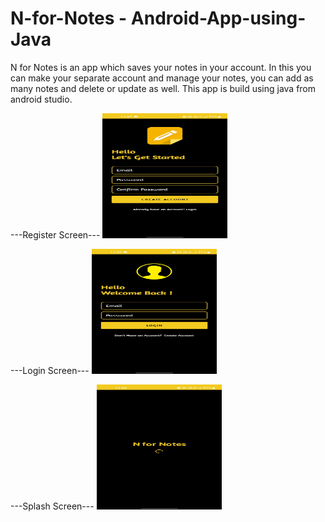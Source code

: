 # N-for-Notes - Android-App-using-Java

N for Notes is an app which saves your notes in your account. In this you can make your separate account and manage your notes, you can add as many notes and delete or update as well. This app is build using java from android studio.

---Register Screen---
<img src="register.jpg" width="200px" height="200px"/>

---Login Screen---
<img src="login.jpg" width="200px" height="200px"/>

---Splash Screen---
<img src="splash.jpg" width="200px" height="200px"/>
